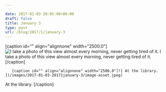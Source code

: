 ```yaml
---

date: 2017-01-03 20:05:00+00:00
draft: false
title: January 3
type: post
url: /blog/2017/1/january-3
---
```


[caption id="" align="alignnone" width="2500.0"]![ I take a photo of this view almost every morning, never getting tired of it. ](/images/2017-01-03-20171january-3/image-asset.jpeg)
 I take a photo of this view almost every morning, never getting tired of it. [/caption] 
  


  
       [caption id="" align="alignnone" width="2500.0"]![ At the library. ](/images/2017-01-03-20171january-3/image-asset.jpeg)
 At the library. [/caption]
